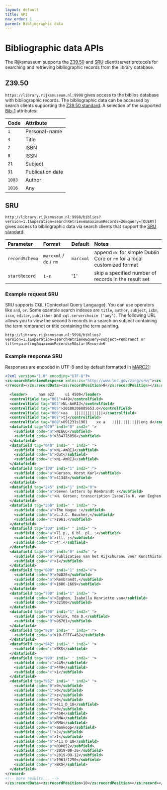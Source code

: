 ```yaml
---
layout: default
title: API
nav_order: 1
parent: Bibliographic data
---
```


# Bibliographic data APIs
The Rijksmuseum supports the [Z39.50](#z3950) and [SRU](#sru) client/server protocols for searching and retrieving bibliographic records from the library database.

## Z39.50
`https://library.rijksmuseum.nl:9998` gives access to the biblios database with bibliographic records. The bibliographic data can be accessed by search clients supporting the [Z39.50 standard](http://www.loc.gov/z3950/agency/). A selection of the supported [Bib-1](https://www.loc.gov/z3950/agency/defns/bib1.html) attributes:

| Code   | Attribute        |
|:-------|:-----------------|
| `1`    | Personal-name    |
| `4`    | Title            |
| `7`    | ISBN             |
| `8`    | ISSN             |
| `21`   | Subject          |
| `31`   | Publication date |
| `1003` | Author           |
| `1016` | Any              |


## SRU
`http://library.rijksmuseum.nl:9998/biblios?version=1.1&operation=searchRetrieve&maximumRecords=20&query=[QUERY]` gives access to bibliographic data via search clients that support the [SRU standard](http://www.loc.gov/standards/sru/).

| Parameter      | Format                  | Default   | Notes                                                                    |
|:---------------|:------------------------|:----------|:-------------------------------------------------------------------------|
| `recordSchema` | `marcxml` / `dc` / `rm` | `marcxml` | append `dc` for simple Dublin Core or `rm` for a local customized format |
| `startRecord`  | `1`-`n`                 | '1'       | skip a specified number of records in the result set                     |

### Example request SRU
SRU supports CQL (Contextual Query Language). You can use operators like `and`, `or`. Some example search indexes are `title`, `author`, `subject`, `isbn`, `issn`, `editor`, `publisher` and `cql.serverchoice ('any')`. The following URL allows you to view the second 5 records in a search on subject containing the term rembrandt or title containing the term painting.

```http
http://library.rijksmuseum.nl:9998/biblios?version=1.1&operation=searchRetrieve&query=subject=rembrandt or title=painting&maximumRecords=5&startRecord=6
```

### Example response SRU
Responses are encoded in UTF-8 and by default formatted in [MARC21](https://www.loc.gov/marc/bibliographic/):

```xml
<?xml version="1.0" encoding="UTF-8"?>
<zs:searchRetrieveResponse xmlns:zs="http://www.loc.gov/zing/srw/"><zs:version>1.1</zs:version><zs:numberOfRecords>3731</zs:numberOfRecords><zs:records><zs:record><zs:recordPacking>xml</zs:recordPacking><zs:recordData><record xmlns:xsi="http://www.w3.org/2001/XMLSchema-instance" xmlns="http://www.loc.gov/MARC21/slim" xsi:schemaLocation="http://www.loc.gov/MARC21/slim http://www.loc.gov/standards/marcxml/schema/MARC21slim.xsd">
</record></zs:recordData><zs:recordPosition>8</zs:recordPosition></zs:record><zs:record><zs:recordPacking>xml</zs:recordPacking><zs:recordData><record xmlns:xsi="http://www.w3.org/2001/XMLSchema-instance" xmlns="http://www.loc.gov/MARC21/slim" xsi:schemaLocation="http://www.loc.gov/MARC21/slim http://www.loc.gov/standards/marcxml/schema/MARC21slim.xsd">

  <leader>     nam a22     ui 4500</leader>
  <controlfield tag="001">449</controlfield>
  <controlfield tag="003">NL-AmRIJ</controlfield>
  <controlfield tag="005">20180206085653.0</controlfield>
  <controlfield tag="006">aa   |||||||||||||</controlfield>
  <controlfield tag="007">t|</controlfield>
  <controlfield tag="008">091231s1961    xx a   |||||||||||||eng d</controlfield>
  <datafield tag="029" ind1="0" ind2=" ">
    <subfield code="a">NLGGC</subfield>
    <subfield code="b">334776856</subfield>
  </datafield>
  <datafield tag="040" ind1=" " ind2=" ">
    <subfield code="a">NL-AmRIJ</subfield>
    <subfield code="b">dut</subfield>
    <subfield code="c">NL-AmRIJ</subfield>
  </datafield>
  <datafield tag="100" ind1="1" ind2=" ">
    <subfield code="a">Gerson, Horst Karl</subfield>
    <subfield code="9">41348</subfield>
  </datafield>
  <datafield tag="245" ind1="1" ind2="0">
    <subfield code="a">Seven letters by Rembrandt /</subfield>
    <subfield code="c">H. Gerson; transcription Isabella H. van Eeghen; transl. [from the Dutch] Yda D. Ovink.</subfield>
  </datafield>
  <datafield tag="260" ind1=" " ind2=" ">
    <subfield code="a">The Hague :</subfield>
    <subfield code="b">L.J.C. Boucher,</subfield>
    <subfield code="c">1961.</subfield>
  </datafield>
  <datafield tag="300" ind1=" " ind2=" ">
    <subfield code="a">71 p., 6 bl. pl. :</subfield>
    <subfield code="b">ill. ;</subfield>
    <subfield code="c">4°.</subfield>
  </datafield>
  <datafield tag="490" ind1="0" ind2=" ">
    <subfield code="a">Publicaties van het Rijksbureau voor Kunsthistorische Documentatie te 's-Gravenhage ;</subfield>
    <subfield code="v">1</subfield>
  </datafield>
  <datafield tag="600" ind1="1" ind2="4">
    <subfield code="9">94826</subfield>
    <subfield code="a">Rembrandt,</subfield>
    <subfield code="d">1606-1669</subfield>
  </datafield>
  <datafield tag="700" ind1="1" ind2=" ">
    <subfield code="a">Eeghen, Isabella Henriette van</subfield>
    <subfield code="9">32100</subfield>
  </datafield>
  <datafield tag="700" ind1="1" ind2=" ">
    <subfield code="a">Ovink, Yda D.</subfield>
    <subfield code="9">86761</subfield>
  </datafield>
  <datafield tag="920" ind1=" " ind2=" ">
    <subfield code="a">10-FFFF=452</subfield>
  </datafield>
  <datafield tag="942" ind1=" " ind2=" ">
    <subfield code="c">BKS</subfield>
  </datafield>
  <datafield tag="999" ind1=" " ind2=" ">
    <subfield code="c">449</subfield>
    <subfield code="d">449</subfield>
    <subfield code="x">1</subfield>
  </datafield>
  <datafield tag="952" ind1=" " ind2=" ">
    <subfield code="0">0</subfield>
    <subfield code="1">0</subfield>
    <subfield code="2">z</subfield>
    <subfield code="4">0</subfield>
    <subfield code="6">411_D_18</subfield>
    <subfield code="7">0</subfield>
    <subfield code="9">450</subfield>
    <subfield code="a">RMA</subfield>
    <subfield code="b">RMA</subfield>
    <subfield code="e">aankoop</subfield>
    <subfield code="l">2</subfield>
    <subfield code="m">1</subfield>
    <subfield code="o">411 D 18</subfield>
    <subfield code="p">090052</subfield>
    <subfield code="r">2019-08-26</subfield>
    <subfield code="s">2019-08-12</subfield>
    <subfield code="t">1961/1290</subfield>
    <subfield code="y">BKS</subfield>
  </datafield>
</record>
<!-- more results... -->
</zs:recordData><zs:recordPosition>10</zs:recordPosition></zs:record></zs:records></zs:searchRetrieveResponse>
```
